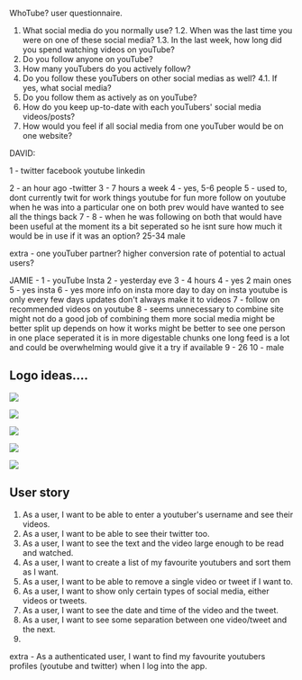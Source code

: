 WhoTube? user questionnaire.

1. What social media do you normally use?
   1.2. When was the last time you were on one of these social media?
   1.3. In the last week, how long did you spend watching videos on youTube?
2. Do you follow anyone on youTube?
3. How many youTubers do you actively follow?
4. Do you follow these youTubers on other social medias as well?
   4.1. If yes, what social media?
5. Do you follow them as actively as on youTube?
6. How do you keep up-to-date with each youTubers' social media videos/posts?
7. How would you feel if all social media from one youTuber would be on one website?

DAVID:

1 - twitter
facebook
youtube
linkedin

2 - an hour ago -twitter
3 - 7 hours a week
4 - yes, 5-6 people
5 - used to, dont currently
twit for work things
youtube for fun
more follow on youtube when he was into a particular one on both
prev would have wanted to see all the things back
7 -
8 - when he was following on both that would have been useful
at the moment its a bit seperated so he isnt sure how much it would be in use
if it was an option?
25-34
male

extra - one youTuber partner?
higher conversion rate of potential to actual users?

JAMIE -
1 - youTube Insta
2 - yesterday eve
3 - 4 hours
4 - yes 2 main ones
5 - yes insta
6 - yes more info on insta
more day to day on insta
youtube is only every few days
updates don't always make it to videos
7 - follow on recommended videos on youtube
8 - seems unnecessary to combine
site might not do a good job of combining them
more social media might be better split up
depends on how it works
might be better to see one person in one place
seperated it is in more digestable chunks
one long feed is a lot and could be overwhelming
would give it a try if available
9 - 26
10 - male

## Logo ideas....

![](https://cdn.dribbble.com/users/20931/screenshots/2518827/trivify_g1_dribbble.gif)

![](https://cdn.dribbble.com/users/1487848/screenshots/3590275/buho.gif)

![](https://i.imgur.com/4R3krGk.png)

![](https://i.imgur.com/quBhwVY.png)

![](https://i.imgur.com/FVsZOgd.gif)

## User story

1. As a user, I want to be able to enter a youtuber's username and see their videos.
2. As a user, I want to be able to see their twitter too.
3. As a user, I want to see the text and the video large enough to be read and watched.
4. As a user, I want to create a list of my favourite youtubers and sort them as I want.
5. As a user, I want to be able to remove a single video or tweet if I want to.
6. As a user, I want to show only certain types of social media, either videos or tweets.
7. As a user, I want to see the date and time of the video and the tweet.
8. As a user, I want to see some separation between one video/tweet and the next.
9.

extra - As a authenticated user, I want to find my favourite youtubers profiles (youtube and twitter) when I log into the app.

